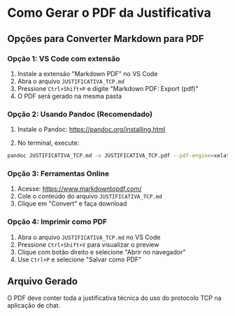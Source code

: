 # Como Gerar o PDF da Justificativa

## Opções para Converter Markdown para PDF

### Opção 1: VS Code com extensão

1. Instale a extensão "Markdown PDF" no VS Code
2. Abra o arquivo `JUSTIFICATIVA_TCP.md`
3. Pressione `Ctrl+Shift+P` e digite "Markdown PDF: Export (pdf)"
4. O PDF será gerado na mesma pasta

### Opção 2: Usando Pandoc (Recomendado)

1. Instale o Pandoc: https://pandoc.org/installing.html

2. No terminal, execute:
```bash
pandoc JUSTIFICATIVA_TCP.md -o JUSTIFICATIVA_TCP.pdf --pdf-engine=xelatex
```

### Opção 3: Ferramentas Online

1. Acesse: https://www.markdowntopdf.com/
2. Cole o conteúdo do arquivo `JUSTIFICATIVA_TCP.md`
3. Clique em "Convert" e faça download

### Opção 4: Imprimir como PDF

1. Abra o arquivo `JUSTIFICATIVA_TCP.md` no VS Code
2. Pressione `Ctrl+Shift+V` para visualizar o preview
3. Clique com botão direito e selecione "Abrir no navegador"
4. Use `Ctrl+P` e selecione "Salvar como PDF"

## Arquivo Gerado

O PDF deve conter toda a justificativa técnica do uso do protocolo TCP na aplicação de chat.
